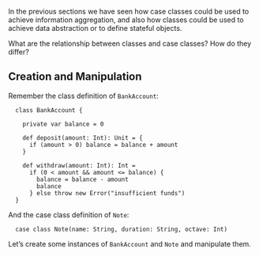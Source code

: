 
In the previous sections we have seen how case classes could be
used to achieve information aggregation, and also how classes
could be used to achieve data abstraction or to define stateful
objects.

What are the relationship between classes and case classes? How
do they differ?

## Creation and Manipulation

Remember the class definition of `BankAccount`:

      class BankAccount {
    
        private var balance = 0
    
        def deposit(amount: Int): Unit = {
          if (amount > 0) balance = balance + amount
        }
    
        def withdraw(amount: Int): Int =
          if (0 < amount && amount <= balance) {
            balance = balance - amount
            balance
          } else throw new Error("insufficient funds")
      }

And the case class definition of `Note`:

      case class Note(name: String, duration: String, octave: Int)

Let’s create some instances of `BankAccount` and `Note` and manipulate them.
